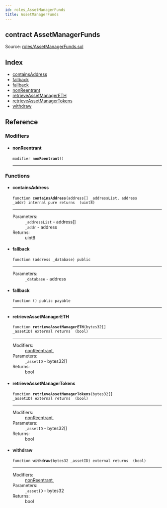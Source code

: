 ```yaml
---
id: roles_AssetManagerFunds
title: AssetManagerFunds
---
```


<div class="contract-doc"><div class="contract"><h2 class="contract-header"><span class="contract-kind">contract</span> AssetManagerFunds</h2><div class="source">Source: <a href="https://github.com/MyBitFoundation/MyBit-Network.tech//blob/v0.1.9/contracts/roles/AssetManagerFunds.sol" target="_blank">roles/AssetManagerFunds.sol</a></div></div><div class="index"><h2>Index</h2><ul><li><a href="roles_AssetManagerFunds.html#containsAddress">containsAddress</a></li><li><a href="roles_AssetManagerFunds.html#">fallback</a></li><li><a href="roles_AssetManagerFunds.html#">fallback</a></li><li><a href="roles_AssetManagerFunds.html#nonReentrant">nonReentrant</a></li><li><a href="roles_AssetManagerFunds.html#retrieveAssetManagerETH">retrieveAssetManagerETH</a></li><li><a href="roles_AssetManagerFunds.html#retrieveAssetManagerTokens">retrieveAssetManagerTokens</a></li><li><a href="roles_AssetManagerFunds.html#withdraw">withdraw</a></li></ul></div><div class="reference"><h2>Reference</h2><div class="modifiers"><h3>Modifiers</h3><ul><li><div class="item modifier"><span id="nonReentrant" class="anchor-marker"></span><h4 class="name">nonReentrant</h4><div class="body"><code class="signature">modifier <strong>nonReentrant</strong><span>() </span></code><hr/></div></div></li></ul></div><div class="functions"><h3>Functions</h3><ul><li><div class="item function"><span id="containsAddress" class="anchor-marker"></span><h4 class="name">containsAddress</h4><div class="body"><code class="signature">function <strong>containsAddress</strong><span>(address[] _addressList, address _addr) </span><span>internal </span><span>pure </span><span>returns  (uint8) </span></code><hr/><dl><dt><span class="label-parameters">Parameters:</span></dt><dd><div><code>_addressList</code> - address[]</div><div><code>_addr</code> - address</div></dd><dt><span class="label-return">Returns:</span></dt><dd>uint8</dd></dl></div></div></li><li><div class="item function"><span id="fallback" class="anchor-marker"></span><h4 class="name">fallback</h4><div class="body"><code class="signature">function <strong></strong><span>(address _database) </span><span>public </span></code><hr/><dl><dt><span class="label-parameters">Parameters:</span></dt><dd><div><code>_database</code> - address</div></dd></dl></div></div></li><li><div class="item function"><span id="fallback" class="anchor-marker"></span><h4 class="name">fallback</h4><div class="body"><code class="signature">function <strong></strong><span>() </span><span>public </span><span>payable </span></code><hr/></div></div></li><li><div class="item function"><span id="retrieveAssetManagerETH" class="anchor-marker"></span><h4 class="name">retrieveAssetManagerETH</h4><div class="body"><code class="signature">function <strong>retrieveAssetManagerETH</strong><span>(bytes32[] _assetID) </span><span>external </span><span>returns  (bool) </span></code><hr/><dl><dt><span class="label-modifiers">Modifiers:</span></dt><dd><a href="roles_AssetManagerFunds.html#nonReentrant">nonReentrant </a></dd><dt><span class="label-parameters">Parameters:</span></dt><dd><div><code>_assetID</code> - bytes32[]</div></dd><dt><span class="label-return">Returns:</span></dt><dd>bool</dd></dl></div></div></li><li><div class="item function"><span id="retrieveAssetManagerTokens" class="anchor-marker"></span><h4 class="name">retrieveAssetManagerTokens</h4><div class="body"><code class="signature">function <strong>retrieveAssetManagerTokens</strong><span>(bytes32[] _assetID) </span><span>external </span><span>returns  (bool) </span></code><hr/><dl><dt><span class="label-modifiers">Modifiers:</span></dt><dd><a href="roles_AssetManagerFunds.html#nonReentrant">nonReentrant </a></dd><dt><span class="label-parameters">Parameters:</span></dt><dd><div><code>_assetID</code> - bytes32[]</div></dd><dt><span class="label-return">Returns:</span></dt><dd>bool</dd></dl></div></div></li><li><div class="item function"><span id="withdraw" class="anchor-marker"></span><h4 class="name">withdraw</h4><div class="body"><code class="signature">function <strong>withdraw</strong><span>(bytes32 _assetID) </span><span>external </span><span>returns  (bool) </span></code><hr/><dl><dt><span class="label-modifiers">Modifiers:</span></dt><dd><a href="roles_AssetManagerFunds.html#nonReentrant">nonReentrant </a></dd><dt><span class="label-parameters">Parameters:</span></dt><dd><div><code>_assetID</code> - bytes32</div></dd><dt><span class="label-return">Returns:</span></dt><dd>bool</dd></dl></div></div></li></ul></div></div></div>
